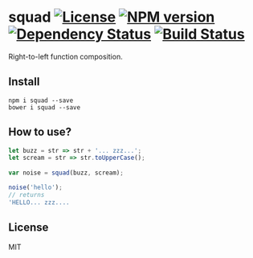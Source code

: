# squad [![License][LicenseIMGURL]][LicenseURL] [![NPM version][NPMIMGURL]][NPMURL] [![Dependency Status][DependencyStatusIMGURL]][DependencyStatusURL] [![Build Status][BuildStatusIMGURL]][BuildStatusURL]

Right-to-left function composition.

## Install

```
npm i squad --save
bower i squad --save
```

## How to use?

```js
let buzz = str => str + '... zzz...';
let scream = str => str.toUpperCase();
    
var noise = squad(buzz, scream);

noise('hello');
// returns
'HELLO... zzz....
```

## License

MIT

[NPMIMGURL]:                https://img.shields.io/npm/v/squad.svg?style=flat
[BuildStatusIMGURL]:        https://img.shields.io/travis/coderaiser/squad/master.svg?style=flat
[DependencyStatusIMGURL]:   https://img.shields.io/gemnasium/coderaiser/squad.svg?style=flat
[LicenseIMGURL]:            https://img.shields.io/badge/license-MIT-317BF9.svg?style=flat
[NPMURL]:                   https://npmjs.org/package/squad "npm"
[BuildStatusURL]:           https://travis-ci.org/coderaiser/squad  "Build Status"
[DependencyStatusURL]:      https://gemnasium.com/coderaiser/squad "Dependency Status"
[LicenseURL]:               https://tldrlegal.com/license/mit-license "MIT License"

